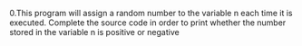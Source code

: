 0.This program will assign a random number to the variable n each time it is executed. Complete the source code in order to print whether the number stored in the variable n is positive or negative
